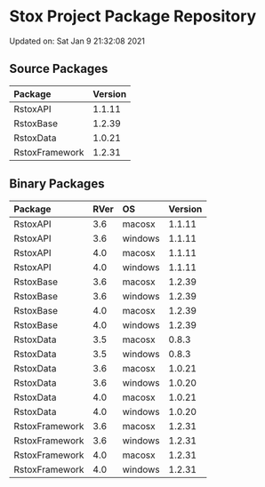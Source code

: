 # Stox Project Package Repository


Updated on: Sat Jan  9 21:32:08 2021
## Source Packages

|Package        |Version |
|:--------------|:-------|
|RstoxAPI       |1.1.11  |
|RstoxBase      |1.2.39  |
|RstoxData      |1.0.21  |
|RstoxFramework |1.2.31  |

## Binary Packages

|Package        |RVer |OS      |Version |
|:--------------|:----|:-------|:-------|
|RstoxAPI       |3.6  |macosx  |1.1.11  |
|RstoxAPI       |3.6  |windows |1.1.11  |
|RstoxAPI       |4.0  |macosx  |1.1.11  |
|RstoxAPI       |4.0  |windows |1.1.11  |
|RstoxBase      |3.6  |macosx  |1.2.39  |
|RstoxBase      |3.6  |windows |1.2.39  |
|RstoxBase      |4.0  |macosx  |1.2.39  |
|RstoxBase      |4.0  |windows |1.2.39  |
|RstoxData      |3.5  |macosx  |0.8.3   |
|RstoxData      |3.5  |windows |0.8.3   |
|RstoxData      |3.6  |macosx  |1.0.21  |
|RstoxData      |3.6  |windows |1.0.20  |
|RstoxData      |4.0  |macosx  |1.0.21  |
|RstoxData      |4.0  |windows |1.0.20  |
|RstoxFramework |3.6  |macosx  |1.2.31  |
|RstoxFramework |3.6  |windows |1.2.31  |
|RstoxFramework |4.0  |macosx  |1.2.31  |
|RstoxFramework |4.0  |windows |1.2.31  |
